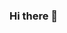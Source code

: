 ### Hi there 👋

<!--
**AlistairBisol/AlistairBisol** is a ✨ _special_ ✨ repository because its `README.md` (this file) appears on your GitHub profile.

Here are some ideas to get you started:

- 🔭 I’m currently working on a exercise
- 🌱 I’m currently learning GitHub
- 👯 I’m looking to collaborate on a project
- 🤔 I’m looking for help with push and pulling
- 💬 Ask me about anything
- 📫 How to reach me: bisolally@gmail.com
- 😄 Pronouns: dafuq
- ⚡ Fun fact: I like pizza
-->
